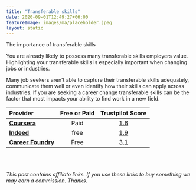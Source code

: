 ```yaml
---
title: "Transferable skills"
date: 2020-09-01T12:49:27+06:00
featureImage: images/ma/placeholder.jpeg
layout: static
---
```


The importance of transferable skills

You are already likely to possess many transferable skills employers value. Highlighting your transferable skills is especially important when changing jobs or industries.

Many job seekers aren’t able to capture their transferable skills adequately, communicate them well or even identify how their skills can apply across industries. If you are seeking a career change transferable skills can be the factor that most impacts your ability to find work in a new field.

| Provider      | Free or Paid  |  Trustpilot Score  |
| :-----------          | :--------------:      |  :--------------:         |
| [**Coursera**](https://www.coursera.org/articles/transferable-skills) | Paid | [1.6](https://uk.trustpilot.com/review/coursera.org) | 
| [**Indeed**](https://www.indeed.com/career-advice/resumes-cover-letters/transferable-skills) | free | [1.9](https://www.trustpilot.com/review/www.indeed.com) | 
| [**Career Foundry**](https://www.youtube.com/watch?v=g3jX_QsGiiI) | Free | [3.1](https://www.trustpilot.com/review/careerfoundry.com) | 
  

<br/><br/>

*This post contains affiliate links. If you use these links to buy something we may
earn a commission. Thanks.*






